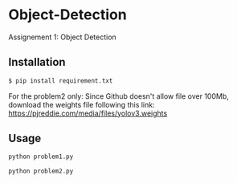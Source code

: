 # Object-Detection
Assignement 1: Object Detection

## Installation

```bash
$ pip install requirement.txt
```

For the problem2 only:
Since Github doesn't allow file over 100Mb, download the weights file following this link: https://pjreddie.com/media/files/yolov3.weights

## Usage

```bash
python problem1.py
```

```bash
python problem2.py
```